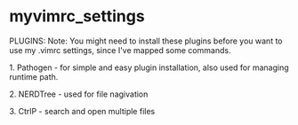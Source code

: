 # myvimrc_settings

PLUGINS:
 Note: You might need to install these plugins before you want to use my .vimrc settings, since I've mapped some commands. <br/>		
<p>1. Pathogen - for simple and easy plugin installation, also used for managing runtime path.</p>
<p>2. NERDTree - used for file nagivation</p>
<p>3. CtrlP - search and open multiple files</p>
